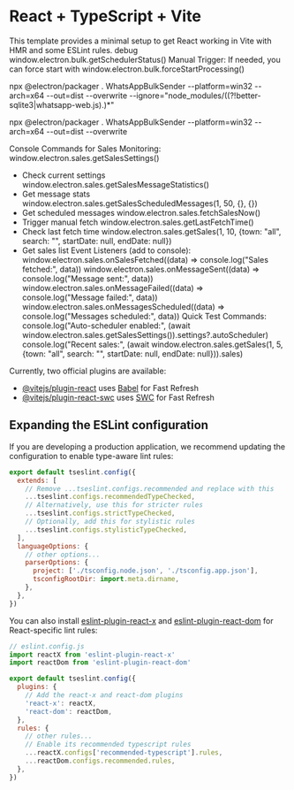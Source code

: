 # React + TypeScript + Vite

This template provides a minimal setup to get React working in Vite with HMR and some ESLint rules.
debug
window.electron.bulk.getSchedulerStatus()
Manual Trigger: If needed, you can force start with window.electron.bulk.forceStartProcessing()

npx @electron/packager . WhatsAppBulkSender --platform=win32 --arch=x64 --out=dist --overwrite --ignore="node_modules/((?!better-sqlite3|whatsapp-web.js).)*"

npx @electron/packager . WhatsAppBulkSender --platform=win32 --arch=x64 --out=dist --overwrite


Console Commands for Sales Monitoring:
window.electron.sales.getSalesSettings()
- Check current settings
window.electron.sales.getSalesMessageStatistics()
- Get message stats
window.electron.sales.getSalesScheduledMessages(1, 50, {}, {})
- Get scheduled messages
window.electron.sales.fetchSalesNow()
- Trigger manual fetch
window.electron.sales.getLastFetchTime()
- Check last fetch time
window.electron.sales.getSales(1, 10, {town: "all", search: "", startDate: null, endDate: null})
- Get sales list
Event Listeners (add to console):
window.electron.sales.onSalesFetched((data) => console.log("Sales fetched:", data))
window.electron.sales.onMessageSent((data) => console.log("Message sent:", data))
window.electron.sales.onMessageFailed((data) => console.log("Message failed:", data))
window.electron.sales.onMessagesScheduled((data) => console.log("Messages scheduled:", data))
Quick Test Commands:
console.log("Auto-scheduler enabled:", (await window.electron.sales.getSalesSettings()).settings?.autoScheduler)
console.log("Recent sales:", (await window.electron.sales.getSales(1, 5, {town: "all", search: "", startDate: null, endDate: null})).sales)

Currently, two official plugins are available:

- [@vitejs/plugin-react](https://github.com/vitejs/vite-plugin-react/blob/main/packages/plugin-react) uses [Babel](https://babeljs.io/) for Fast Refresh
- [@vitejs/plugin-react-swc](https://github.com/vitejs/vite-plugin-react/blob/main/packages/plugin-react-swc) uses [SWC](https://swc.rs/) for Fast Refresh

## Expanding the ESLint configuration

If you are developing a production application, we recommend updating the configuration to enable type-aware lint rules:

```js
export default tseslint.config({
  extends: [
    // Remove ...tseslint.configs.recommended and replace with this
    ...tseslint.configs.recommendedTypeChecked,
    // Alternatively, use this for stricter rules
    ...tseslint.configs.strictTypeChecked,
    // Optionally, add this for stylistic rules
    ...tseslint.configs.stylisticTypeChecked,
  ],
  languageOptions: {
    // other options...
    parserOptions: {
      project: ['./tsconfig.node.json', './tsconfig.app.json'],
      tsconfigRootDir: import.meta.dirname,
    },
  },
})
```

You can also install [eslint-plugin-react-x](https://github.com/Rel1cx/eslint-react/tree/main/packages/plugins/eslint-plugin-react-x) and [eslint-plugin-react-dom](https://github.com/Rel1cx/eslint-react/tree/main/packages/plugins/eslint-plugin-react-dom) for React-specific lint rules:

```js
// eslint.config.js
import reactX from 'eslint-plugin-react-x'
import reactDom from 'eslint-plugin-react-dom'

export default tseslint.config({
  plugins: {
    // Add the react-x and react-dom plugins
    'react-x': reactX,
    'react-dom': reactDom,
  },
  rules: {
    // other rules...
    // Enable its recommended typescript rules
    ...reactX.configs['recommended-typescript'].rules,
    ...reactDom.configs.recommended.rules,
  },
})
```
